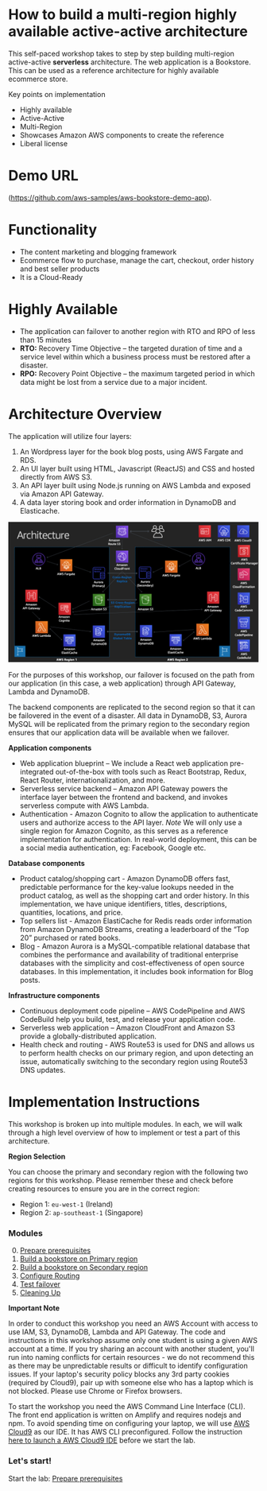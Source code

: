 # How to build a multi-region highly available active-active architecture

This self-paced workshop takes to step by step building multi-region active-active **serverless** architecture. The web application is a Bookstore. This can be used as a reference architecture for highly available ecommerce store.   

Key points on implementation

 * Highly available 
 * Active-Active 
 * Multi-Region 
 * Showcases Amazon AWS components to create the reference
 * Liberal license


Demo URL
========
(https://github.com/aws-samples/aws-bookstore-demo-app). 

Functionality
=============
 * The content marketing and blogging framework 
 * Ecommerce flow to purchase, manage the cart, checkout, order history and best seller products
 * It is a Cloud-Ready 

Highly Available
================
 * The application can failover to another region with RTO and RPO of less than 15 minutes
 * **RTO:** Recovery Time Objective – the targeted duration of time and a service level within which a business process must be restored after a disaster.
 * **RPO:** Recovery Point Objective –  the maximum targeted period in which data might be lost from a service due to a major incident.

Architecture Overview
=====================

The application will utilize four layers:

1. An Wordpress layer for the book blog posts, using AWS Fargate and RDS.
2. An UI layer built using HTML, Javascript (ReactJS) and CSS and hosted directly from AWS S3.
2. An API layer built using Node.js running on AWS Lambda and exposed via Amazon API Gateway.
3. A data layer storing book and order information in DynamoDB and Elasticache.


![Architecture diagram](images/architecture_diagram.png)

For the purposes of this workshop, our failover is focused on the path from
our application (in this case, a web application) through API Gateway,
Lambda and DynamoDB.  

The backend components are replicated to the second region so that it can be
failovered in the event of a disaster. All data in DynamoDB, S3, Aurora MySQL will be
replicated from the primary region to the secondary region ensures that our
application data will be available when we failover.

**Application components**

* Web application blueprint – We include a React web application pre-integrated out-of-the-box with tools such as React Bootstrap, Redux, React Router, internationalization, and more.
* Serverless service backend – Amazon API Gateway powers the interface layer between the frontend and backend, and invokes serverless compute with AWS Lambda.  
* Authentication - Amazon Cognito to allow the application to authenticate users and authorize access to
the API layer. *Note* We will only use a single region for Amazon Cognito, as this serves as a reference implementation for authentication. In real-world deployment, this can be a social media authentication, eg: Facebook, Google etc.

**Database components**

* Product catalog/shopping cart - Amazon DynamoDB offers fast, predictable performance for the key-value lookups needed in the product catalog, as well as the shopping cart and order history.  In this implementation, we have unique identifiers, titles, descriptions, quantities, locations, and price.
* Top sellers list - Amazon ElastiCache for Redis reads order information from Amazon DynamoDB Streams, creating a leaderboard of the “Top 20” purchased or rated books.
* Blog - Amazon Aurora is a MySQL-compatible relational database that combines the performance and availability of traditional enterprise databases with the simplicity and cost-effectiveness of open source databases. In this implementation, it includes book information for Blog posts.

**Infrastructure components**

* Continuous deployment code pipeline – AWS CodePipeline and AWS CodeBuild help you build, test, and release your application code. 
* Serverless web application – Amazon CloudFront and Amazon S3 provide a globally-distributed application. 
* Health check and routing - AWS Route53 is used for DNS and allows us to perform
health checks on our primary region, and upon detecting an issue,
automatically switching to the secondary region using Route53 DNS updates.

Implementation Instructions
===========================

This workshop is broken up into multiple modules. In each, we will walk
through a high level overview of how to implement or test a part of this architecture. 
<!-- You will expand sections for detailed command or console instructions. -->

**Region Selection**

You can choose the primary and secondary region with the following two regions for this workshop. 
Please remember these and check before creating resources to ensure you are in the correct region:
* Region 1: `eu-west-1` (Ireland)
* Region 2: `ap-southeast-1` (Singapore)

### Modules 
0. [Prepare prerequisites](0_Prerequisities/README.md)
1. [Build a bookstore on Primary region](1_PrimaryRegion/README.md)
2. [Build a bookstore on Secondary region](2_SecondaryRegion/README.md)
3. [Configure Routing](3_Route53Configuration/README.md)
4. [Test failover](4_TestingFailover/README.md)
5. [Cleaning Up](5_Cleanup/README.md)

**Important Note**

In order to conduct this workshop you need an AWS Account with access to
use IAM, S3, DynamoDB, Lambda and API Gateway. The code and
instructions in this workshop assume only one student is using a given AWS
account at a time. If you try sharing an account with another student, you'll
run into naming conflicts for certain resources - we do not recommend this as
there may be unpredictable results or difficult to identify configuration issues.
If your laptop's security policy blocks any 3rd party cookies (required by Cloud9), pair up with someone else who has a laptop which is not blocked.
Please use Chrome or Firefox browsers.

To start the workshop you need the AWS Command Line Interface
(CLI). The front end application is written on Amplify and requires nodejs and npm. To avoid spending time on configuring your laptop, we will use [AWS Cloud9](https://aws.amazon.com/cloud9/) as our IDE. It has AWS CLI preconfigured. Follow the instruction [here to launch a AWS Cloud9 IDE](0_Prerequisities/README.md) before we start the lab.

### Let's start!
Start the lab: [Prepare prerequisites](0_Prerequisities/README.md)
